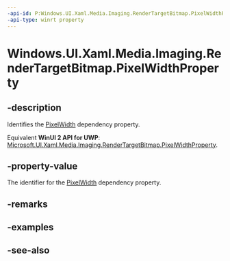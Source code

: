 ```yaml
---
-api-id: P:Windows.UI.Xaml.Media.Imaging.RenderTargetBitmap.PixelWidthProperty
-api-type: winrt property
---
```


<!-- Property syntax
public Windows.UI.Xaml.DependencyProperty PixelWidthProperty { get; }
-->

# Windows.UI.Xaml.Media.Imaging.RenderTargetBitmap.PixelWidthProperty

## -description
Identifies the [PixelWidth](rendertargetbitmap_pixelwidth.md) dependency property.

Equivalent **WinUI 2 API for UWP**: [Microsoft.UI.Xaml.Media.Imaging.RenderTargetBitmap.PixelWidthProperty](/windows/winui/api/microsoft.ui.xaml.media.imaging.rendertargetbitmap.pixelwidthproperty).

## -property-value
The identifier for the [PixelWidth](rendertargetbitmap_pixelwidth.md) dependency property.

## -remarks

## -examples

## -see-also
